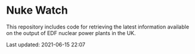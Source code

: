 # Nuke Watch

This repository includes code for retrieving the latest information available on the output of EDF nuclear power plants in the UK.

Last updated: 2021-06-15 22:07